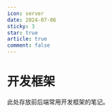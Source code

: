 ```yaml
---
icon: server
date: 2024-07-06
sticky: 3
star: true
article: true
comment: false
---
```


# 开发框架

此处存放前后端常用开发框架的笔记。

